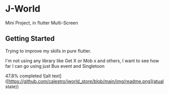 <h1>J-World</h1>

Mini Project, in flutter Multi-Screen


## Getting Started


Trying to improve my skills in pure flutter.

I'm not using any library like Get X or Mob x and others, I want to see how far I can go using just Bus event and Singletoon

47.8% completed
![alt text]([https://github.com/calestro/jworld_store/blob/main/img/readme.png](atual state))

